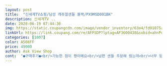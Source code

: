 ```yaml
---
layout: post 
title:  "신세계TV쇼핑/남성 캐쥬얼샌들 블랙/PX9MSD001BK" 
description: 신세계TV ..
date: 2020-06-19 07:44:30 
img: https://static.coupangcdn.com/image/vendor_inventory/63e4/fd91075ad1b7c54bcfd434535b6e8751e240daca02cc1d081659279985ea.jpg 
linkUrl: https://link.coupang.com/re/AFFSDP?lptag=AF3600438&subid=ahnPublicAsk&pageKey=234179539&itemId=743789167&vendorItemId=5413027160&traceid=V0-113-2ddf229ff1c05b53 
categories: [1007] 
color: A566FF 
price: 49000 
author: Ask View Shop 
cont:  "●구매후기●<br/>가능한 점이 짱이예요<br/>남편 샌들 주문해 줬는데<br/>너무 맘에 들어하네요.<br/><br/>무엇보다 끈을 앞쪽으로<br/>밀어서 슬리퍼처럼 착용<br/>발이 힘들지 않게<br/>슬리퍼 샌들이라 편할 것 같아 샀는데 만족할 정도로 좋아요<br/>슬리퍼로 신을수 있어서<br/>장시간 운전할때<br/>최고예요<br/>쿠션감도 좋고요.<br/><br/>" 
---
```

